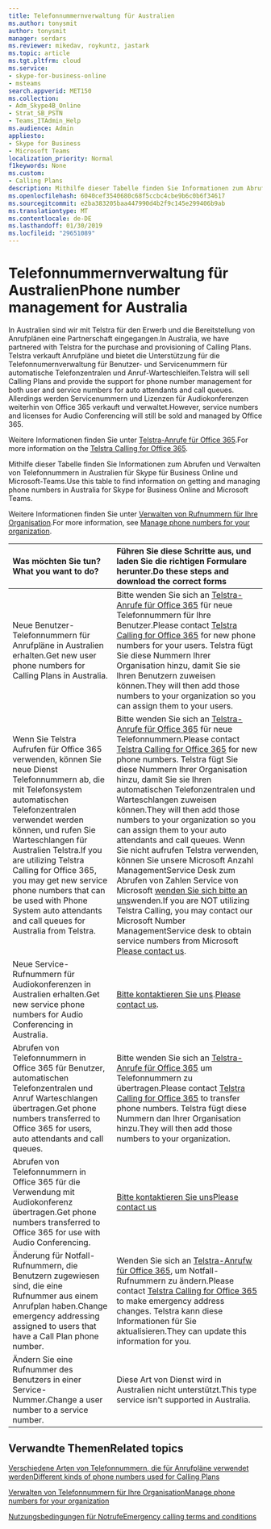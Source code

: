 ```yaml
---
title: Telefonnummernverwaltung für Australien
ms.author: tonysmit
author: tonysmit
manager: serdars
ms.reviewer: mikedav, roykuntz, jastark
ms.topic: article
ms.tgt.pltfrm: cloud
ms.service:
- skype-for-business-online
- msteams
search.appverid: MET150
ms.collection:
- Adm_Skype4B_Online
- Strat_SB_PSTN
- Teams_ITAdmin_Help
ms.audience: Admin
appliesto:
- Skype for Business
- Microsoft Teams
localization_priority: Normal
f1keywords: None
ms.custom:
- Calling Plans
description: Mithilfe dieser Tabelle finden Sie Informationen zum Abrufen und Verwalten von Telefonnummern in Australien für Skype für Business Online und Microsoft-Teams.
ms.openlocfilehash: 6040cef3540680c68f5ccbc4cbe9b6c0b6f34617
ms.sourcegitcommit: e2ba383205baa447990d4b2f9c145e299406b9ab
ms.translationtype: MT
ms.contentlocale: de-DE
ms.lasthandoff: 01/30/2019
ms.locfileid: "29651089"
---
```

# <a name="phone-number-management-for-australia"></a><span data-ttu-id="48593-103">Telefonnummernverwaltung für Australien</span><span class="sxs-lookup"><span data-stu-id="48593-103">Phone number management for Australia</span></span>
<span data-ttu-id="48593-104">In Australien sind wir mit Telstra für den Erwerb und die Bereitstellung von Anrufplänen eine Partnerschaft eingegangen.</span><span class="sxs-lookup"><span data-stu-id="48593-104">In Australia, we have partnered with Telstra for the purchase and provisioning of Calling Plans.</span></span> <span data-ttu-id="48593-105">Telstra verkauft Anrufpläne und bietet die Unterstützung für die Telefonnumernverwaltung für Benutzer- und Servicenummern für automatische Telefonzentralen und Anruf-Warteschleifen.</span><span class="sxs-lookup"><span data-stu-id="48593-105">Telstra will sell Calling Plans and provide the support for phone number management for both user and service numbers for auto attendants and call queues.</span></span> <span data-ttu-id="48593-106">Allerdings werden Servicenummern und Lizenzen für Audiokonferenzen weiterhin von Office 365 verkauft und verwaltet.</span><span class="sxs-lookup"><span data-stu-id="48593-106">However, service numbers and licenses for Audio Conferencing will still be sold and managed by Office 365.</span></span>

<span data-ttu-id="48593-107">Weitere Informationen finden Sie unter [Telstra-Anrufe für Office 365](https://aka.ms/TelstraVoicePlan).</span><span class="sxs-lookup"><span data-stu-id="48593-107">For more information on the [Telstra Calling for Office 365](https://aka.ms/TelstraVoicePlan).</span></span>

<span data-ttu-id="48593-108">Mithilfe dieser Tabelle finden Sie Informationen zum Abrufen und Verwalten von Telefonnummern in Australien für Skype für Business Online und Microsoft-Teams.</span><span class="sxs-lookup"><span data-stu-id="48593-108">Use this table to find information on getting and managing phone numbers in Australia for Skype for Business Online and Microsoft Teams.</span></span>

<span data-ttu-id="48593-109">Weitere Informationen finden Sie unter [Verwalten von Rufnummern für Ihre Organisation](manage-phone-numbers-for-your-organization.md).</span><span class="sxs-lookup"><span data-stu-id="48593-109">For more information, see  [Manage phone numbers for your organization](manage-phone-numbers-for-your-organization.md).</span></span>
  
|<span data-ttu-id="48593-110">**Was möchten Sie tun?**</span><span class="sxs-lookup"><span data-stu-id="48593-110">**What you want to do?**</span></span>|<span data-ttu-id="48593-111">**Führen Sie diese Schritte aus, und laden Sie die richtigen Formulare herunter.**</span><span class="sxs-lookup"><span data-stu-id="48593-111">**Do these steps and download the correct forms**</span></span>|
|:-----|:-----|
|<span data-ttu-id="48593-112">Neue Benutzer-Telefonnummern für Anrufpläne in Australien erhalten.</span><span class="sxs-lookup"><span data-stu-id="48593-112">Get new user phone numbers for Calling Plans in Australia.</span></span>   <br/> |<span data-ttu-id="48593-113">Bitte wenden Sie sich an [Telstra-Anrufe für Office 365](https://aka.ms/TelstraVoicePlan) für neue Telefonnummern für Ihre Benutzer.</span><span class="sxs-lookup"><span data-stu-id="48593-113">Please contact [Telstra Calling for Office 365](https://aka.ms/TelstraVoicePlan) for new phone numbers for your users.</span></span> <span data-ttu-id="48593-114">Telstra fügt Sie diese Nummern Ihrer Organisation hinzu, damit Sie sie Ihren Benutzern zuweisen können.</span><span class="sxs-lookup"><span data-stu-id="48593-114">They will then add those numbers to your organization so you can assign them to your users.</span></span> <br/>
|<span data-ttu-id="48593-115">Wenn Sie Telstra Aufrufen für Office 365 verwenden, können Sie neue Dienst Telefonnummern ab, die mit Telefonsystem automatischen Telefonzentralen verwendet werden können, und rufen Sie Warteschlangen für Australien Telstra.</span><span class="sxs-lookup"><span data-stu-id="48593-115">If you are utilizing Telstra Calling for Office 365, you may get new service phone numbers that can be used with Phone System auto attendants and call queues for Australia from Telstra.</span></span> <br/> |<span data-ttu-id="48593-116">Bitte wenden Sie sich an [Telstra-Anrufe für Office 365](https://aka.ms/TelstraVoicePlan) für neue Telefonnummern.</span><span class="sxs-lookup"><span data-stu-id="48593-116">Please contact [Telstra Calling for Office 365](https://aka.ms/TelstraVoicePlan) for new phone numbers.</span></span> <span data-ttu-id="48593-117">Telstra fügt Sie diese Nummern Ihrer Organisation hinzu, damit Sie sie Ihren automatischen Telefonzentralen und Warteschlangen zuweisen können.</span><span class="sxs-lookup"><span data-stu-id="48593-117">They will then add those numbers to your organization so you can assign them to your auto attendants and call queues.</span></span> <span data-ttu-id="48593-118">Wenn Sie nicht aufrufen Telstra verwenden, können Sie unsere Microsoft Anzahl ManagementService Desk zum Abrufen von Zahlen Service von Microsoft [wenden Sie sich bitte an uns](mailto:ptnapac@microsoft.com)wenden.</span><span class="sxs-lookup"><span data-stu-id="48593-118">If you are NOT utilizing Telstra Calling, you may contact our Microsoft Number ManagementService desk to obtain service numbers from Microsoft [Please contact us](mailto:ptnapac@microsoft.com).</span></span> <br/>|
|<span data-ttu-id="48593-119">Neue Service-Rufnummern für Audiokonferenzen in Australien erhalten.</span><span class="sxs-lookup"><span data-stu-id="48593-119">Get new service phone numbers for Audio Conferencing in Australia.</span></span>   <br/> |<span data-ttu-id="48593-120">[Bitte kontaktieren Sie uns](mailto:ptnapac@microsoft.com).</span><span class="sxs-lookup"><span data-stu-id="48593-120">[Please contact us](mailto:ptnapac@microsoft.com).</span></span>|
|<span data-ttu-id="48593-121">Abrufen von Telefonnummern in Office 365 für Benutzer, automatischen Telefonzentralen und Anruf Warteschlangen übertragen.</span><span class="sxs-lookup"><span data-stu-id="48593-121">Get phone numbers transferred to Office 365 for users, auto attendants and call queues.</span></span>  <br/> |<span data-ttu-id="48593-122">Bitte wenden Sie sich an [Telstra-Anrufe für Office 365](https://aka.ms/TelstraVoicePlan) um Telefonnummern zu übertragen.</span><span class="sxs-lookup"><span data-stu-id="48593-122">Please contact [Telstra Calling for Office 365](https://aka.ms/TelstraVoicePlan) to transfer phone numbers.</span></span> <span data-ttu-id="48593-123">Telstra fügt diese Nummern dan Ihrer Organisation hinzu.</span><span class="sxs-lookup"><span data-stu-id="48593-123">They will then add those numbers to your organization.</span></span>  <br/> |
|<span data-ttu-id="48593-124">Abrufen von Telefonnummern in Office 365 für die Verwendung mit Audiokonferenz übertragen.</span><span class="sxs-lookup"><span data-stu-id="48593-124">Get phone numbers transferred to Office 365 for use with Audio Conferencing.</span></span>  |[<span data-ttu-id="48593-125">Bitte kontaktieren Sie uns</span><span class="sxs-lookup"><span data-stu-id="48593-125">Please contact us</span></span>](mailto:ptnapac@microsoft.com) |
|<span data-ttu-id="48593-126">Änderung für Notfall-Rufnummern, die Benutzern zugewiesen sind, die eine Rufnummer aus einem Anrufplan haben.</span><span class="sxs-lookup"><span data-stu-id="48593-126">Change emergency addressing assigned to users that have a Call Plan phone number.</span></span> |<span data-ttu-id="48593-127">Wenden Sie sich an [Telstra-Anrufw für Office 365](https://aka.ms/TelstraVoicePlan), um Notfall-Rufnummern zu ändern.</span><span class="sxs-lookup"><span data-stu-id="48593-127">Please contact [Telstra Calling for Office 365](https://aka.ms/TelstraVoicePlan) to make emergency address changes.</span></span> <span data-ttu-id="48593-128">Telstra kann diese Informationen für Sie aktualisieren.</span><span class="sxs-lookup"><span data-stu-id="48593-128">They can update this information for you.</span></span>|
|<span data-ttu-id="48593-129">Ändern Sie eine Rufnummer des Benutzers in einer Service-Nummer.</span><span class="sxs-lookup"><span data-stu-id="48593-129">Change a user number to a service number.</span></span> |<span data-ttu-id="48593-130">Diese Art von Dienst wird in Australien nicht unterstützt.</span><span class="sxs-lookup"><span data-stu-id="48593-130">This type service isn't supported in Australia.</span></span>

## <a name="related-topics"></a><span data-ttu-id="48593-131">Verwandte Themen</span><span class="sxs-lookup"><span data-stu-id="48593-131">Related topics</span></span>

[<span data-ttu-id="48593-132">Verschiedene Arten von Telefonnummern, die für Anrufpläne verwendet werden</span><span class="sxs-lookup"><span data-stu-id="48593-132">Different kinds of phone numbers used for Calling Plans</span></span>](../different-kinds-of-phone-numbers-used-for-calling-plans.md)

[<span data-ttu-id="48593-133">Verwalten von Telefonnummern für Ihre Organisation</span><span class="sxs-lookup"><span data-stu-id="48593-133">Manage phone numbers for your organization</span></span>](manage-phone-numbers-for-your-organization.md)

[<span data-ttu-id="48593-134">Nutzungsbedingungen für Notrufe</span><span class="sxs-lookup"><span data-stu-id="48593-134">Emergency calling terms and conditions</span></span>](../emergency-calling-terms-and-conditions.md)
